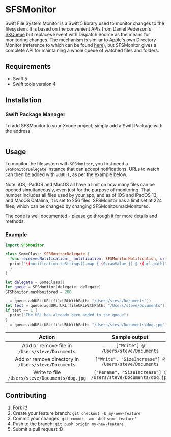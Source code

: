 # SFSMonitor
Swift File System Monitor is a Swift 5 library used to monitor changes to the filesystem.
It is based on the convenient APIs from Daniel Pederson's [SKQueue](https://github.com/daniel-pedersen/SKQueue) but replaces kevent with Dispatch Source as the means for monitoring changes. The mechanism is similar to Apple's own Directory Monitor (reference to which can be found [here](https://stackoverflow.com/a/61035069/10327858)), but SFSMonitor gives a complete API for maintaining a whole queue of watched files and folders.

## Requirements
* Swift 5
* Swift tools version 4

## Installation

### Swift Package Manager
To add SFSMonitor to your Xcode project, simply add a Swift Package with the address 
```https://github.com/ClassicalDude/SFSMonitor.git
```

## Usage
To monitor the filesystem with `SFSMonitor`, you first need a `SFSMonitorDelegate` instance that can accept notifications.
URLs to watch can then be added with `addUrl`, as per the example below.

Note: iOS, iPadOS and MacOS all have a limit on how many files can be opened simultaneously, even just for the purpose of monitoring. That number includes all files used by your app, and as of iOS and iPadOS 13, and MacOS Catalina, it is set to 256 files. SFSMonitor has a limit set at 224 files, which can be changed by changing SFSMonitor.maxMonitored.

The code is well documented - please go through it for more details and methods.

### Example
```swift
import SFSMonitor

class SomeClass: SFSMonitorDelegate {
  func receivedNotification(_ notification: SFSMonitorNotification, url: URL, queue: SFSMonitor) {
  print("\(notification.toStrings().map { $0.rawValue }) @ \(url.path)")
  }
}

let delegate = SomeClass()
let queue = SFSMonitor(delegate: delegate)
SFSMonitor.maxMonitored = 200

_ = queue.addURL(URL(fileURLWithPath: "/Users/steve/Documents"))
let test = queue.addURL(URL(fileURLWithPath: "/Users/steve/Documents"))
if test == 1 {
  print("The URL has already been added to the queue")
}
_ = queue.addURL(URL(fileURLWithPath: "/Users/steve/Documents/dog.jpg"))
```
|                       Action                        |                         Sample output                         |
|:---------------------------------------------------:|:-------------------------------------------------------------:|
|   Add or remove file in `/Users/steve/Documents`    |             `["Write"] @ /Users/steve/Documents`              |
| Add or remove directory in `/Users/steve/Documents` |     `["Write", "SizeIncrease"] @ /Users/steve/Documents`      |
|   Write to file `/Users/steve/Documents/dog.jpg`    | `["Rename", "SizeIncrease"] @ /Users/steve/Documents/dog.jpg` |

## Contributing

1. Fork it!
2. Create your feature branch: `git checkout -b my-new-feature`
3. Commit your changes: `git commit -am 'Add some feature'`
4. Push to the branch: `git push origin my-new-feature`
5. Submit a pull request :D
